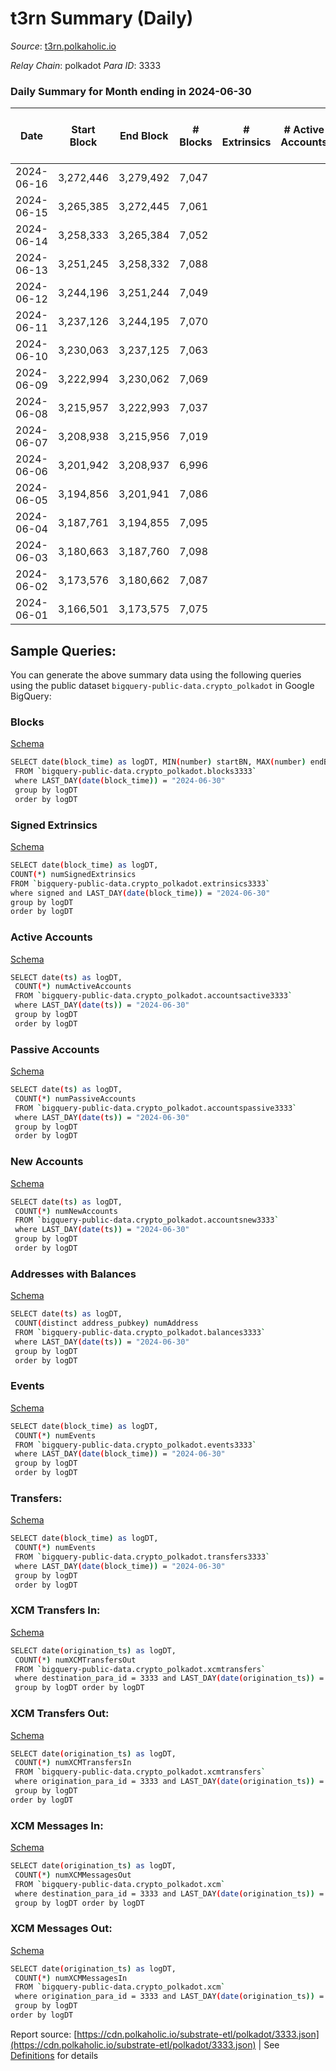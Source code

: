 # t3rn Summary (Daily)

_Source_: [t3rn.polkaholic.io](https://t3rn.polkaholic.io)

*Relay Chain*: polkadot
*Para ID*: 3333



### Daily Summary for Month ending in 2024-06-30


| Date    | Start Block | End Block | # Blocks | # Extrinsics | # Active Accounts | # Passive Accounts | # New Accounts | # Addresses | # Events  | # Transfers ($USD) | # XCM Transfers In ($USD) | # XCM Transfers Out ($USD) | # XCM In | # XCM Out | Issues |
|---------|-------------|-----------|----------|--------------|-------------------|--------------------|----------------|-------------|-----------|--------------------|---------------------------|----------------------------|----------|-----------|--------|
| 2024-06-16 | 3,272,446 | 3,279,492 | 7,047 |  |  |  |  |  | 14,100 |   |   |   |  |  |  |
| 2024-06-15 | 3,265,385 | 3,272,445 | 7,061 |  |  |  |  |  | 14,129 |   |   |   |  |  |  |
| 2024-06-14 | 3,258,333 | 3,265,384 | 7,052 |  |  |  |  |  | 14,111 |   |   |   |  |  |  |
| 2024-06-13 | 3,251,245 | 3,258,332 | 7,088 |  |  |  |  | 1 | 14,183 |   |   |   |  |  |  |
| 2024-06-12 | 3,244,196 | 3,251,244 | 7,049 |  |  |  |  | 1 | 14,105 |   |   |   |  |  |  |
| 2024-06-11 | 3,237,126 | 3,244,195 | 7,070 |  |  |  |  | 1 | 14,147 |   |   |   |  |  |  |
| 2024-06-10 | 3,230,063 | 3,237,125 | 7,063 |  |  |  |  | 1 | 14,133 |   |   |   |  |  |  |
| 2024-06-09 | 3,222,994 | 3,230,062 | 7,069 |  |  |  |  | 1 | 14,145 |   |   |   |  |  |  |
| 2024-06-08 | 3,215,957 | 3,222,993 | 7,037 |  |  |  |  | 1 | 14,081 |   |   |   |  |  |  |
| 2024-06-07 | 3,208,938 | 3,215,956 | 7,019 |  |  |  |  | 1 | 14,045 |   |   |   |  |  |  |
| 2024-06-06 | 3,201,942 | 3,208,937 | 6,996 |  |  |  |  | 1 | 13,999 |   |   |   |  |  |  |
| 2024-06-05 | 3,194,856 | 3,201,941 | 7,086 |  |  |  |  | 1 | 14,179 |   |   |   |  |  |  |
| 2024-06-04 | 3,187,761 | 3,194,855 | 7,095 |  |  |  |  | 1 | 14,197 |   |   |   |  |  |  |
| 2024-06-03 | 3,180,663 | 3,187,760 | 7,098 |  |  |  |  | 1 | 14,202 |   |   |   |  |  |  |
| 2024-06-02 | 3,173,576 | 3,180,662 | 7,087 |  |  |  |  | 1 | 14,181 |   |   |   |  |  |  |
| 2024-06-01 | 3,166,501 | 3,173,575 | 7,075 |  |  |  |  | 1 | 14,157 |   |   |   |  |  |  |

## Sample Queries:
You can generate the above summary data using the following queries using the public dataset `bigquery-public-data.crypto_polkadot` in Google BigQuery:


### Blocks 

[Schema](https://github.com/colorfulnotion/substrate-etl/blob/main/schema/blocks.json)

```bash
SELECT date(block_time) as logDT, MIN(number) startBN, MAX(number) endBN, COUNT(*) numBlocks 
 FROM `bigquery-public-data.crypto_polkadot.blocks3333`  
 where LAST_DAY(date(block_time)) = "2024-06-30" 
 group by logDT 
 order by logDT
```

### Signed Extrinsics 

[Schema](https://github.com/colorfulnotion/substrate-etl/blob/main/schema/extrinsics.json)

```bash
SELECT date(block_time) as logDT, 
COUNT(*) numSignedExtrinsics 
FROM `bigquery-public-data.crypto_polkadot.extrinsics3333`  
where signed and LAST_DAY(date(block_time)) = "2024-06-30" 
group by logDT 
order by logDT
```

### Active Accounts 

[Schema](https://github.com/colorfulnotion/substrate-etl/blob/main/schema/accountsactive.json)

```bash
SELECT date(ts) as logDT, 
 COUNT(*) numActiveAccounts 
 FROM `bigquery-public-data.crypto_polkadot.accountsactive3333` 
 where LAST_DAY(date(ts)) = "2024-06-30" 
 group by logDT 
 order by logDT
```

### Passive Accounts 

[Schema](https://github.com/colorfulnotion/substrate-etl/blob/main/schema/accountspassive.json)

```bash
SELECT date(ts) as logDT, 
 COUNT(*) numPassiveAccounts 
 FROM `bigquery-public-data.crypto_polkadot.accountspassive3333` 
 where LAST_DAY(date(ts)) = "2024-06-30" 
 group by logDT 
 order by logDT
```

### New Accounts 

[Schema](https://github.com/colorfulnotion/substrate-etl/blob/main/schema/accountsnew.json)

```bash
SELECT date(ts) as logDT, 
 COUNT(*) numNewAccounts 
 FROM `bigquery-public-data.crypto_polkadot.accountsnew3333` 
 where LAST_DAY(date(ts)) = "2024-06-30" 
 group by logDT
 order by logDT
```

### Addresses with Balances 

[Schema](https://github.com/colorfulnotion/substrate-etl/blob/main/schema/balances.json)

```bash
SELECT date(ts) as logDT,
 COUNT(distinct address_pubkey) numAddress 
 FROM `bigquery-public-data.crypto_polkadot.balances3333` 
 where LAST_DAY(date(ts)) = "2024-06-30" 
 group by logDT 
 order by logDT
```

### Events 

[Schema](https://github.com/colorfulnotion/substrate-etl/blob/main/schema/events.json)

```bash
SELECT date(block_time) as logDT, 
 COUNT(*) numEvents 
 FROM `bigquery-public-data.crypto_polkadot.events3333` 
 where LAST_DAY(date(block_time)) = "2024-06-30" 
 group by logDT 
 order by logDT
```

### Transfers:

[Schema](https://github.com/colorfulnotion/substrate-etl/blob/main/schema/transfers.json)

```bash
SELECT date(block_time) as logDT, 
 COUNT(*) numEvents 
 FROM `bigquery-public-data.crypto_polkadot.transfers3333` 
 where LAST_DAY(date(block_time)) = "2024-06-30" 
 group by logDT 
 order by logDT
```

### XCM Transfers In: 

[Schema](https://github.com/colorfulnotion/substrate-etl/blob/main/schema/xcmtransfers.json)

```bash
SELECT date(origination_ts) as logDT, 
 COUNT(*) numXCMTransfersOut 
 FROM `bigquery-public-data.crypto_polkadot.xcmtransfers` 
 where destination_para_id = 3333 and LAST_DAY(date(origination_ts)) = "2024-06-30" 
 group by logDT order by logDT
```

### XCM Transfers Out: 

[Schema](https://github.com/colorfulnotion/substrate-etl/blob/main/schema/xcmtransfers.json)

```bash
SELECT date(origination_ts) as logDT, 
 COUNT(*) numXCMTransfersIn 
 FROM `bigquery-public-data.crypto_polkadot.xcmtransfers` 
 where origination_para_id = 3333 and LAST_DAY(date(origination_ts)) = "2024-06-30" 
 group by logDT 
order by logDT
```

### XCM Messages In: 

[Schema](https://github.com/colorfulnotion/substrate-etl/blob/main/schema/xcm.json)

```bash
SELECT date(origination_ts) as logDT, 
 COUNT(*) numXCMMessagesOut 
 FROM `bigquery-public-data.crypto_polkadot.xcm` 
 where destination_para_id = 3333 and LAST_DAY(date(origination_ts)) = "2024-06-30" 
 group by logDT order by logDT
```

### XCM Messages Out: 

[Schema](https://github.com/colorfulnotion/substrate-etl/blob/main/schema/xcm.json)

```bash
SELECT date(origination_ts) as logDT, 
 COUNT(*) numXCMMessagesIn 
 FROM `bigquery-public-data.crypto_polkadot.xcm` 
 where origination_para_id = 3333 and LAST_DAY(date(origination_ts)) = "2024-06-30" 
 group by logDT 
order by logDT
```


Report source: [https://cdn.polkaholic.io/substrate-etl/polkadot/3333.json](https://cdn.polkaholic.io/substrate-etl/polkadot/3333.json) | See [Definitions](/DEFINITIONS.md) for details
